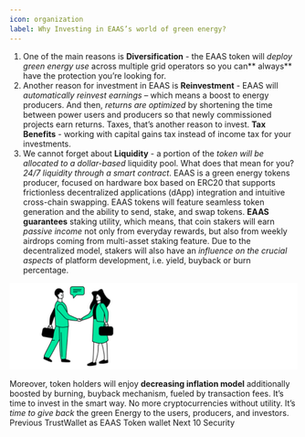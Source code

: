 ```yaml
---
icon: organization
label: Why Investing in EAAS’s world of green energy?
---
```


1. One of the main reasons is **Diversification** - the EAAS token will *deploy green energy use* across multiple grid operators so you can** always** have the protection you’re looking for.
2. Another reason for investment in EAAS is **Reinvestment** - EAAS will *automatically reinvest earnings* – which means a boost to energy producers. And then, *returns are optimized* by shortening the time between power users and producers so that newly commissioned projects earn returns. Taxes, that’s another reason to invest. **Tax Benefits** - working with capital gains tax instead of income tax for your investments.
3. We cannot forget about **Liquidity** - a portion of the *token will be allocated to a dollar-based* liquidity pool. What does that mean for you? *24/7 liquidity through a smart contract*. EAAS is a green energy tokens producer, focused on hardware box based on ERC20 that supports frictionless decentralized applications (dApp) integration and intuitive cross-chain swapping. EAAS tokens will feature seamless token generation and the ability to send, stake, and swap tokens. **EAAS guarantees** staking utility, which means, that coin stakers will earn *passive income* not only from everyday rewards, but also from weekly airdrops coming from multi-asset staking feature. Due to the decentralized model, stakers will also have an *influence on the crucial aspects* of platform development, i.e. yield, buyback or burn percentage.

![](src/headers/benefits_for_investors.png)

Moreover, token holders will enjoy **decreasing inflation model** additionally boosted by burning, buyback mechanism, fueled by transaction fees. It’s time to invest in the smart way. No more cryptocurrencies without utility. It’s *time to give back* the green Energy to the users, producers, and investors. Previous TrustWallet as EAAS Token wallet Next 10 Security
